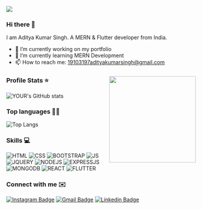 ![](https://komarev.com/ghpvc/?username=adityaxpique&color=green)

### Hi there 👋
I am Aditya Kumar Singh. A MERN & Flutter developer from India.

- 🔭 I’m currently working on my portfolio
- 🌱 I’m currently learning MERN Development
- 📫 How to reach me: 19103197adityakumarsingh@gmail.com

### <img align='right' src="https://media.giphy.com/media/M9gbBd9nbDrOTu1Mqx/giphy.gif" width="230">

### Profile Stats ⭐️

![YOUR's GitHub stats](https://github-readme-stats.vercel.app/api?username=adityaxpique&show_icons=true&theme=radical)

### Top languages 👨‍💻

![Top Langs](https://github-readme-stats.vercel.app/api/top-langs/?username=adityaxpique&layout=compact&theme=radical)

### Skills 💻
![HTML](https://img.shields.io/badge/HTML-239120?style=for-the-badge&logo=html5&logoColor=white)
![CSS](https://img.shields.io/badge/CSS3-1572B6?style=for-the-badge&logo=css3&logoColor=white)
![BOOTSTRAP](https://img.shields.io/badge/Bootstrap-563D7C?style=for-the-badge&logo=bootstrap&logoColor=white)
![JS](https://img.shields.io/badge/JavaScript-323330?style=for-the-badge&logo=javascript&logoColor=F7DF1E)
![JQUERY](https://img.shields.io/badge/jQuery-0769AD?style=for-the-badge&logo=jquery&logoColor=white)
![NODEJS](  https://img.shields.io/badge/Node.js-43853D?style=for-the-badge&logo=node.js&logoColor=white)
![EXPRESSJS](https://img.shields.io/badge/Express.js-404D59?style=for-the-badge)
![MONGODB](  https://img.shields.io/badge/MongoDB-4EA94B?style=for-the-badge&logo=mongodb&logoColor=white)
![REACT](https://img.shields.io/badge/React-20232A?style=for-the-badge&logo=react&logoColor=61DAFB)
![FLUTTER](https://img.shields.io/badge/Flutter-02569B?style=for-the-badge&logo=flutter&logoColor=white)

### Connect with me ✉️
[![Instagram Badge](https://img.shields.io/badge/-adityaa.aks-e4405f?style=flat-square&logo=Instagram&logoColor=white&link=https://www.instagram.com/adityaa.aks/)](https://www.instagram.com/adityaa.aks/)
[![Gmail Badge](https://img.shields.io/badge/-19103197adityakumarsingh-d14836?style=flat-square&logo=Gmail&logoColor=white&link=mailto:19103197adityakumarsingh@gmail.com)](mailto:19103197adityakumarsingh@gmail.com)
[![Linkedin Badge](https://img.shields.io/badge/-AdityaKumarSingh-blue?style=flat-square&logo=Linkedin&logoColor=white&link=https://www.linkedin.com/in/aditya-kumar-singh-1973b61b1/)](https://www.linkedin.com/in/aditya-kumar-singh-1973b61b1/)
<br />

